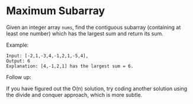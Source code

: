 # Maximum Subarray

Given an integer array `nums`, find the contiguous subarray (containing at least one number) which has the largest sum and return its sum.

Example:
``` 
Input: [-2,1,-3,4,-1,2,1,-5,4],
Output: 6
Explanation: [4,-1,2,1] has the largest sum = 6.
``` 
Follow up:

If you have figured out the O(n) solution, try coding another solution using the divide and conquer approach, which is more subtle.
